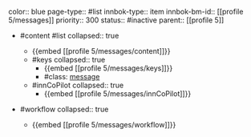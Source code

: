 color:: blue
page-type:: #list
innbok-type:: item
innbok-bm-id:: [[profile 5/messages]]
priority:: 300
status:: #inactive
parent:: [[profile 5]]

- #content #list
  collapsed:: true
	- {{embed [[profile 5/messages/content]]}}
  - #keys
    collapsed:: true
	  - {{embed [[profile 5/messages/keys]]}}
	  - #class: [message](https://go.innbok.com/#/page/innBoK%2Fclass%2Fmessage)
  - #innCoPilot
    collapsed:: true
	  - {{embed [[profile 5/messages/innCoPilot]]}}

- #workflow
  collapsed:: true
	- {{embed [[profile 5/messages/workflow]]}}






